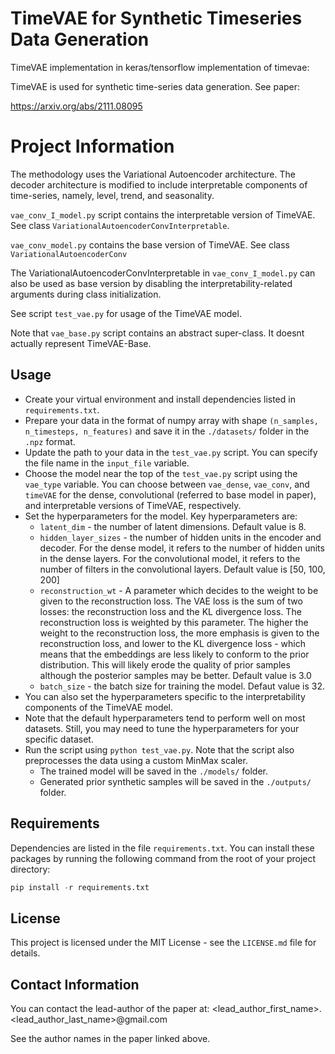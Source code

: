 # TimeVAE for Synthetic Timeseries Data Generation

TimeVAE implementation in keras/tensorflow implementation of timevae:

TimeVAE is used for synthetic time-series data generation. See paper:

https://arxiv.org/abs/2111.08095

# Project Information

The methodology uses the Variational Autoencoder architecture. The decoder architecture is modified to include interpretable components of time-series, namely, level, trend, and seasonality.

`vae_conv_I_model.py` script contains the interpretable version of TimeVAE. See class `VariationalAutoencoderConvInterpretable`.

`vae_conv_model.py` contains the base version of TimeVAE. See class `VariationalAutoencoderConv`

The VariationalAutoencoderConvInterpretable in `vae_conv_I_model.py` can also be used as base version by disabling the interpretability-related arguments during class initialization.

See script `test_vae.py` for usage of the TimeVAE model.

Note that `vae_base.py` script contains an abstract super-class. It doesnt actually represent TimeVAE-Base.

## Usage

- Create your virtual environment and install dependencies listed in `requirements.txt`.
- Prepare your data in the format of numpy array with shape `(n_samples, n_timesteps, n_features)` and save it in the `./datasets/` folder in the `.npz` format.
- Update the path to your data in the `test_vae.py` script. You can specify the file name in the `input_file` variable.
- Choose the model near the top of the `test_vae.py` script using the `vae_type` variable. You can choose between `vae_dense`, `vae_conv`, and `timeVAE` for the dense, convolutional (referred to base model in paper), and interpretable versions of TimeVAE, respectively.
- Set the hyperparameters for the model. Key hyperparameters are:
  - `latent_dim` - the number of latent dimensions. Default value is 8.
  - `hidden_layer_sizes` - the number of hidden units in the encoder and decoder. For the dense model, it refers to the number of hidden units in the dense layers. For the convolutional model, it refers to the number of filters in the convolutional layers. Default value is [50, 100, 200]
  - `reconstruction_wt` - A parameter which decides to the weight to be given to the reconstruction loss. The VAE loss is the sum of two losses: the reconstruction loss and the KL divergence loss. The reconstruction loss is weighted by this parameter. The higher the weight to the reconstruction loss, the more emphasis is given to the reconstruction loss, and lower to the KL divergence loss - which means that the embeddings are less likely to conform to the prior distribution. This will likely erode the quality of prior samples although the posterior samples may be better. Default value is 3.0
  - `batch_size` - the batch size for training the model. Defaut value is 32.
- You can also set the hyperparameters specific to the interpretability components of the TimeVAE model.
- Note that the default hyperparameters tend to perform well on most datasets. Still, you may need to tune the hyperparameters for your specific dataset.
- Run the script using `python test_vae.py`. Note that the script also preprocesses the data using a custom MinMax scaler.
  - The trained model will be saved in the `./models/` folder.
  - Generated prior synthetic samples will be saved in the `./outputs/` folder.

## Requirements

Dependencies are listed in the file `requirements.txt`.
You can install these packages by running the following command from the root of your project directory:

```python
pip install -r requirements.txt
```

## License

This project is licensed under the MIT License - see the `LICENSE.md` file for details.

## Contact Information

You can contact the lead-author of the paper at: <lead_author_first_name>.<lead_author_last_name>@gmail.com

See the author names in the paper linked above.
